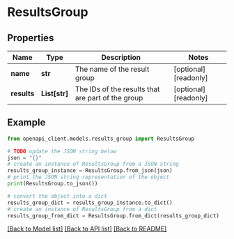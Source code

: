 # ResultsGroup


## Properties

Name | Type | Description | Notes
------------ | ------------- | ------------- | -------------
**name** | **str** | The name of the result group | [optional] [readonly] 
**results** | **List[str]** | The IDs of the results that are part of the group | [optional] [readonly] 

## Example

```python
from openapi_client.models.results_group import ResultsGroup

# TODO update the JSON string below
json = "{}"
# create an instance of ResultsGroup from a JSON string
results_group_instance = ResultsGroup.from_json(json)
# print the JSON string representation of the object
print(ResultsGroup.to_json())

# convert the object into a dict
results_group_dict = results_group_instance.to_dict()
# create an instance of ResultsGroup from a dict
results_group_from_dict = ResultsGroup.from_dict(results_group_dict)
```
[[Back to Model list]](../README.md#documentation-for-models) [[Back to API list]](../README.md#documentation-for-api-endpoints) [[Back to README]](../README.md)


